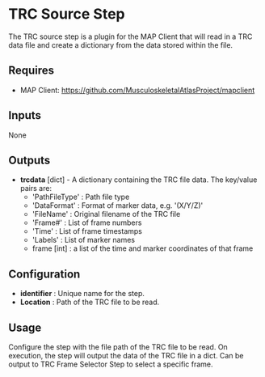 TRC Source Step
===============
The TRC source step is a plugin for the MAP Client that will read in
a TRC data file and create a dictionary from the data stored within 
the file.

Requires
--------
- MAP Client: https://github.com/MusculoskeletalAtlasProject/mapclient

Inputs
------
None

Outputs
-------
- **trcdata** [dict] - A dictionary containing the TRC file data. The
key/value pairs are:
    - 'PathFileType' : Path file type
    - 'DataFormat' : Format of marker data, e.g. '(X/Y/Z)'
    - 'FileName' : Original filename of the TRC file
    - 'Frame#' : List of frame numbers
    - 'Time' : List of frame timestamps
    - 'Labels' : List of marker names
    - frame [int] : a list of the time and marker coordinates of that frame
    
Configuration
-------------
- **identifier** : Unique name for the step.
- **Location** : Path of the TRC file to be read.

Usage
-----
Configure the step with the file path of the TRC file to be read. On
execution, the step will output the data of the TRC file in a dict. 
Can be output to TRC Frame Selector Step to select a specific frame.

